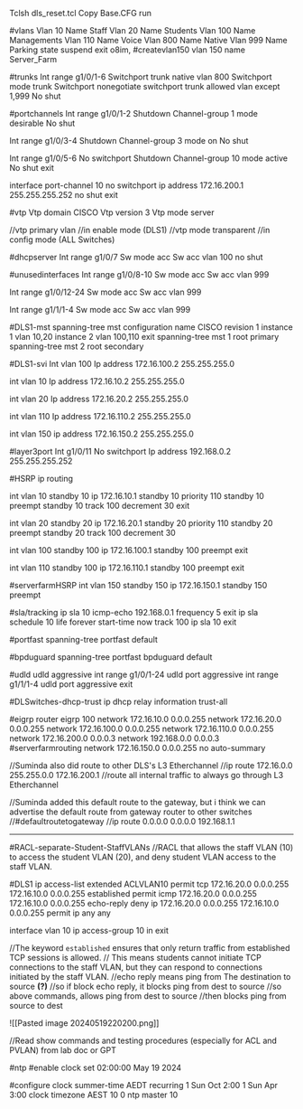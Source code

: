 Tclsh dls_reset.tcl
Copy Base.CFG run

#vlans 
Vlan 10
Name Staff
Vlan 20 
Name Students
Vlan 100
Name Managements
Vlan 110
Name Voice
Vlan 800
Name Native
Vlan 999
Name Parking
state suspend
exit
o8im,
#createvlan150
vlan 150
name Server_Farm

#trunks
Int range g1/0/1-6
Switchport trunk native vlan 800
Switchport mode trunk
Switchport nonegotiate
switchport trunk allowed vlan except 1,999
No shut

#portchannels 
Int range g1/0/1-2
Shutdown
Channel-group 1 mode desirable
No shut

Int range g1/0/3-4
Shutdown
Channel-group 3 mode on
No shut

Int range g1/0/5-6
No switchport
Shutdown
Channel-group 10 mode active
No shut
exit

interface port-channel 10
no switchport
ip address 172.16.200.1 255.255.255.252
no shut
exit

#vtp 
Vtp domain CISCO
Vtp version 3
Vtp mode server

//vtp primary vlan 
//in enable mode (DLS1)
//vtp mode transparent
//in config mode (ALL Switches)

#dhcpserver
Int range g1/0/7
Sw mode acc
Sw acc vlan 100
no shut

#unusedinterfaces
Int range g1/0/8-10
Sw mode acc
Sw acc vlan 999

Int range g1/0/12-24
Sw mode acc
Sw acc vlan 999

Int range g1/1/1-4
Sw mode acc
Sw acc vlan 999

#DLS1-mst
spanning-tree mst configuration
name CISCO
revision 1
instance 1 vlan 10,20
instance 2 vlan 100,110
exit
spanning-tree mst 1 root primary
spanning-tree mst 2 root secondary

#DLS1-svi
Int vlan 100
Ip address 172.16.100.2 255.255.255.0

int vlan 10
Ip address 172.16.10.2 255.255.255.0

int vlan 20
Ip address 172.16.20.2 255.255.255.0

int vlan 110
Ip address 172.16.110.2 255.255.255.0

int vlan 150
ip address 172.16.150.2 255.255.255.0

#layer3port
Int g1/0/11
No switchport
Ip address 192.168.0.2 255.255.255.252

#HSRP 
ip routing

int vlan 10
standby 10 ip 172.16.10.1
standby 10 priority 110
standby 10 preempt
standby 10 track 100 decrement 30
exit

int vlan 20
standby 20 ip 172.16.20.1
standby 20 priority 110
standby 20 preempt
standby 20 track 100 decrement 30


int vlan 100
standby 100 ip 172.16.100.1
standby 100 preempt
exit

int vlan 110
standby 100 ip 172.16.110.1
standby 100 preempt
exit

#serverfarmHSRP
int vlan 150
standby 150 ip 172.16.150.1
standby 150 preempt

#sla/tracking
ip sla 10
icmp-echo 192.168.0.1
frequency 5
exit
ip sla schedule 10 life forever start-time now
track 100 ip sla 10
exit

#portfast
spanning-tree portfast default

#bpduguard
spanning-tree portfast bpduguard default

#udld
udld aggressive
int range g1/0/1-24
udld port aggressive
int range g1/1/1-4
udld port aggressive
exit

#DLSwitches-dhcp-trust
ip dhcp relay information trust-all

#eigrp
router eigrp 100
 network 172.16.10.0 0.0.0.255
 network 172.16.20.0 0.0.0.255
 network 172.16.100.0 0.0.0.255
 network 172.16.110.0 0.0.0.255
 network 172.16.200.0 0.0.0.3
 network 192.168.0.0 0.0.0.3
 #serverfarmrouting
 network 172.16.150.0 0.0.0.255
 no auto-summary
 
//Suminda also did route to other DLS's L3 Etherchannel
//ip route 172.16.0.0 255.255.0.0 172.16.200.1
//route all internal traffic to always go through L3 Etherchannel

//Suminda added this default route to the gateway, but i think we can advertise the default route from gateway router to other switches
//#defaultroutetogateway
//ip route 0.0.0.0 0.0.0.0 192.168.1.1


------
#RACL-separate-Student-StaffVLANs 
//RACL that allows the staff VLAN (10) to access the student VLAN (20), and deny student VLAN access to the staff VLAN.

#DLS1
ip access-list extended ACLVLAN10
permit tcp 172.16.20.0 0.0.0.255 172.16.10.0 0.0.0.255 established
permit icmp 172.16.20.0 0.0.0.255 172.16.10.0 0.0.0.255 echo-reply
deny ip 172.16.20.0 0.0.0.255 172.16.10.0 0.0.0.255
permit ip any any

interface vlan 10
ip access-group 10 in
exit

//The keyword `established` ensures that only return traffic from established TCP sessions is allowed. 
// This means students cannot initiate TCP connections to the staff VLAN, but they can respond to connections initiated by the staff VLAN.
//echo reply means ping from The destination to source **(?)**
//so if block echo reply, it blocks ping from dest to source
//so above commands, allows ping from dest to source
//then blocks ping from source to dest

![[Pasted image 20240519220200.png]]

//Read show commands and testing procedures (especially for ACL and PVLAN) from lab doc or GPT

#ntp
#enable 
clock set 02:00:00 May 19 2024

#configure
clock summer-time AEDT recurring 1 Sun Oct 2:00 1 Sun Apr 3:00
clock timezone AEST 10 0
ntp master 10








